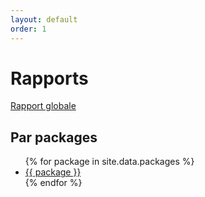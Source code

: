 ```yaml
---
layout: default
order: 1
---
```


# Rapports

<a href="/gestion-personnels/pkg_global/rapport"> Rapport globale </a> 

## Par packages

<ul>
  {% for package in site.data.packages %}
    <li> <a href="/gestion-personnels/{{ package }}/rapport"> {{ package }} </a> </li>
  {% endfor %}
</ul>
